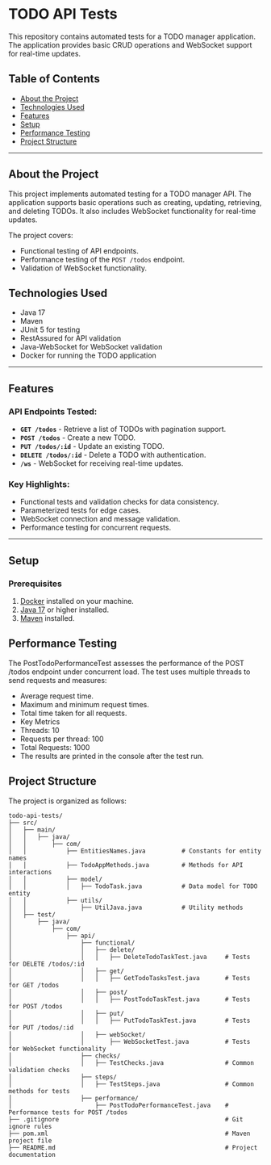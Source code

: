 # TODO API Tests

This repository contains automated tests for a TODO manager application. The application provides basic CRUD operations
and WebSocket support for real-time updates.

## Table of Contents

- [About the Project](#about-the-project)
- [Technologies Used](#technologies-used)
- [Features](#features)
- [Setup](#setup)
- [Performance Testing](#performance-testing)
- [Project Structure](#project-structure)

---

## About the Project

This project implements automated testing for a TODO manager API. The application supports basic operations such as
creating, updating, retrieving, and deleting TODOs. It also includes WebSocket functionality for real-time updates.

The project covers:

- Functional testing of API endpoints.
- Performance testing of the `POST /todos` endpoint.
- Validation of WebSocket functionality.

## Technologies Used

- Java 17
- Maven
- JUnit 5 for testing
- RestAssured for API validation
- Java-WebSocket for WebSocket validation
- Docker for running the TODO application

---

## Features

### API Endpoints Tested:

- **`GET /todos`** - Retrieve a list of TODOs with pagination support.
- **`POST /todos`** - Create a new TODO.
- **`PUT /todos/:id`** - Update an existing TODO.
- **`DELETE /todos/:id`** - Delete a TODO with authentication.
- **`/ws`** - WebSocket for receiving real-time updates.

### Key Highlights:

- Functional tests and validation checks for data consistency.
- Parameterized tests for edge cases.
- WebSocket connection and message validation.
- Performance testing for concurrent requests.

---

## Setup

### Prerequisites

1. [Docker](https://www.docker.com/) installed on your machine.
2. [Java 17](https://openjdk.org/projects/jdk/17/) or higher installed.
3. [Maven](https://maven.apache.org/) installed.

## Performance Testing

The PostTodoPerformanceTest assesses the performance of the POST /todos endpoint under concurrent load. The test uses
multiple threads to send requests and measures:

- Average request time.
- Maximum and minimum request times.
- Total time taken for all requests.
- Key Metrics
- Threads: 10
- Requests per thread: 100
- Total Requests: 1000
- The results are printed in the console after the test run.

## Project Structure

The project is organized as follows:

```plaintext
todo-api-tests/
├── src/
│   ├── main/
│   │   ├── java/
│   │       ├── com/
│   │           ├── EntitiesNames.java          # Constants for entity names
│   │           ├── TodoAppMethods.java         # Methods for API interactions
│   │           ├── model/
│   │           │   ├── TodoTask.java           # Data model for TODO entity
│   │           ├── utils/
│   │               ├── UtilJava.java           # Utility methods
│   ├── test/
│       ├── java/
│           ├── com/
│               ├── api/
│                   ├── functional/
│                   │   ├── delete/
│                   │   │   ├── DeleteTodoTaskTest.java     # Tests for DELETE /todos/:id
│                   │   ├── get/
│                   │   │   ├── GetTodoTasksTest.java       # Tests for GET /todos
│                   │   ├── post/
│                   │   │   ├── PostTodoTaskTest.java       # Tests for POST /todos
│                   │   ├── put/
│                   │   │   ├── PutTodoTaskTest.java        # Tests for PUT /todos/:id
│                   │   ├── webSocket/
│                   │       ├── WebSocketTest.java          # Tests for WebSocket functionality
│                   ├── checks/
│                   │   ├── TestChecks.java                 # Common validation checks
│                   ├── steps/
│                   │   ├── TestSteps.java                  # Common methods for tests
│                   ├── performance/
│                       ├── PostTodoPerformanceTest.java    # Performance tests for POST /todos
├── .gitignore                                              # Git ignore rules
├── pom.xml                                                 # Maven project file
├── README.md                                               # Project documentation



